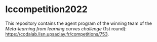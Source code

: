 # lccompetition2022

This repository contains the agent program of the winning team of the *Meta-learning from learning curves challenge* (1st round): https://codalab.lisn.upsaclay.fr/competitions/753.
